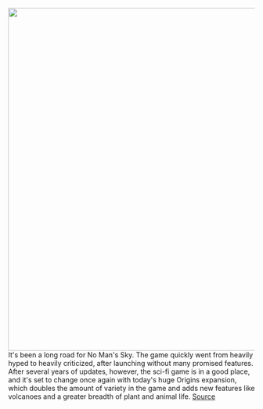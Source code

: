 <img src='https://cdn.vox-cdn.com/thumbor/nEkziL8_g4uAhQFeh0RYanMI56o=/0x0:3840x2160/1200x800/filters:focal(1024x826:1638x1440)/cdn.vox-cdn.com/uploads/chorus_image/image/67454378/NMS_Origins_4.0.png' width='700px' /><br/>
It's been a long road for No Man's Sky. The game quickly went from heavily hyped to heavily criticized, after launching without many promised features. After several years of updates, however, the sci-fi game is in a good place, and it's set to change once again with today's huge Origins expansion, which doubles the amount of variety in the game and adds new features like volcanoes and a greater breadth of plant and animal life.
<a href='https://www.theverge.com/2020/9/23/21450919/hello-games-no-mans-sky-next-game-sean-murray-interview'> Source <a/>
